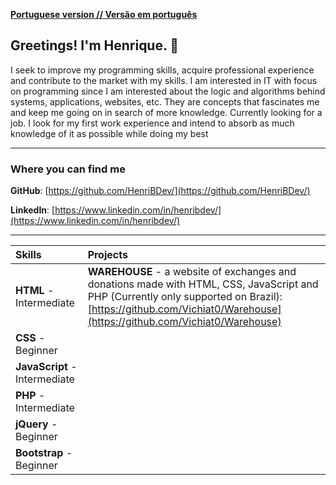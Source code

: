 [**Portuguese version // Versão em português**](README-pt-BR.md)

## Greetings! I'm Henrique. :wave:

I seek to improve my programming skills, acquire professional experience and contribute to the market with my skills. I am interested in IT with focus on programming since I am interested about the logic and algorithms behind systems, applications, websites, etc. They are concepts that fascinates me and keep me going on in search of more knowledge. Currently looking for a job. I look for my first work experience and intend to absorb as much knowledge of it as possible while doing my best

---

### Where you can find me

**GitHub**: [https://github.com/HenriBDev/](https://github.com/HenriBDev/)

**LinkedIn**: [https://www.linkedin.com/in/henribdev/](https://www.linkedin.com/in/henribdev/)

---

| Skills | Projects |
|:---|:---|
|**HTML** - Intermediate    |**WAREHOUSE** - a website of exchanges and donations made with HTML, CSS, JavaScript and PHP (Currently only supported on Brazil): [https://github.com/Vichiat0/Warehouse](https://github.com/Vichiat0/Warehouse)|
|**CSS** - Beginner    | 
|**JavaScript** - Intermediate    | |
|**PHP** - Intermediate    | |
|**jQuery** - Beginner    | |
|**Bootstrap** - Beginner    | |







